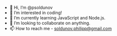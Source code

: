 - 👋 Hi, I’m @psoldunov
- 👀 I’m interested in coding!
- 🌱 I’m currently learning JavaScript and Node.js.
- 💞️ I’m looking to collaborate on anything.
- 📫 How to reach me - soldunov.philipp@gmail.com

<!---
psoldunov/psoldunov is a ✨ special ✨ repository because its `README.md` (this file) appears on your GitHub profile.
You can click the Preview link to take a look at your changes.
--->
